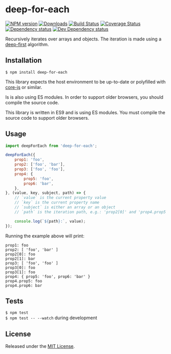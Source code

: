 # deep-for-each

[![NPM version][npm-image]][npm-url] [![Downloads][downloads-image]][npm-url] [![Build Status][travis-image]][travis-url] [![Coverage Status][codecov-image]][codecov-url] [![Dependency status][david-dm-image]][david-dm-url] [![Dev Dependency status][david-dm-dev-image]][david-dm-dev-url] 

[npm-url]:https://npmjs.org/package/deep-for-each
[downloads-image]:http://img.shields.io/npm/dm/deep-for-each.svg
[npm-image]:http://img.shields.io/npm/v/deep-for-each.svg
[travis-url]:https://travis-ci.org/moxystudio/js-deep-for-each
[travis-image]:http://img.shields.io/travis/moxystudio/js-deep-for-each/master.svg
[codecov-url]:https://codecov.io/gh/moxystudio/js-deep-for-each
[codecov-image]:https://img.shields.io/codecov/c/github/moxystudio/js-deep-for-each/master.svg
[david-dm-url]:https://david-dm.org/moxystudio/js-deep-for-each
[david-dm-image]:https://img.shields.io/david/moxystudio/js-deep-for-each.svg
[david-dm-dev-url]:https://david-dm.org/moxystudio/js-deep-for-each?type=dev
[david-dm-dev-image]:https://img.shields.io/david/dev/moxystudio/js-deep-for-each.svg

Recursively iterates over arrays and objects. The iteration is made using a [deep-first](https://en.wikipedia.org/wiki/Depth-first_search) algorithm.


## Installation

`$ npm install deep-for-each`

This library expects the host environment to be up-to-date or polyfilled with [core-js](https://github.com/zloirock/core-js) or similar.

Is is also using ES modules. In order to support older browsers, you should compile the source code.

This library is written in ES9 and is using ES modules. You must compile the source code to support older browsers.

## Usage

```js
import deepForEach from 'deep-for-each';

deepForEach({
    prop1: 'foo',
    prop2: ['foo', 'bar'],
    prop3: ['foo', 'foo'],
    prop4: {
        prop5: 'foo',
        prop6: 'bar',
    },
}, (value, key, subject, path) => {
    // `value` is the current property value
    // `key` is the current property name
    // `subject` is either an array or an object
    // `path` is the iteration path, e.g.: 'prop2[0]' and 'prop4.prop5'

    console.log(`${path}:`, value);
});
```

Running the example above will print:

```
prop1: foo
prop2: [ 'foo', 'bar' ]
prop2[0]: foo
prop2[1]: bar
prop3: [ 'foo', 'foo' ]
prop3[0]: foo
prop3[1]: foo
prop4: { prop5: 'foo', prop6: 'bar' }
prop4.prop5: foo
prop4.prop6: bar
```


## Tests

`$ npm test`   
`$ npm test -- --watch` during development


## License

Released under the [MIT License](http://www.opensource.org/licenses/mit-license.php).
